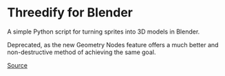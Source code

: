# Threedify for Blender
A simple Python script for turning sprites into 3D models in Blender.

Deprecated, as the new Geometry Nodes feature offers a much better and non-destructive method of achieving the same goal.

[Source](https://blender.stackexchange.com/a/205548/113043)
